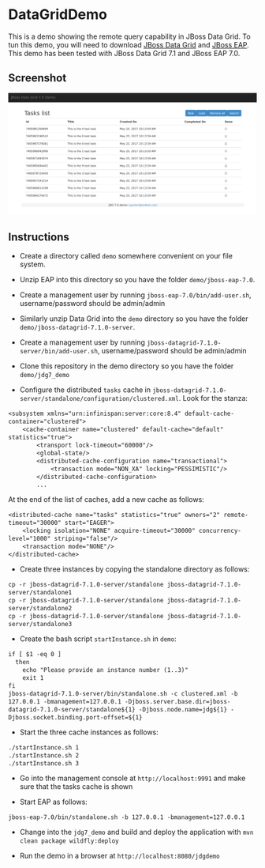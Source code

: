 # DataGridDemo

This is a demo showing the remote query capability in JBoss Data Grid. To tun this demo, you will need to download
[JBoss Data Grid](https://access.redhat.com/jbossnetwork/restricted/listSoftware.html?product=data.grid&downloadType=distributions) and [JBoss EAP](https://access.redhat.com/jbossnetwork/restricted/listSoftware.html?product=appplatform&downloadType=distributions). This demo has been tested with JBoss Data Grid 7.1 and JBoss EAP 7.0.

## Screenshot

![Alt text](/docs/screenshot.png?raw=true "Demo Screenshot")

## Instructions

* Create a directory called ```demo``` somewhere convenient on your file system.

* Unzip EAP into this directory so you have the folder ```demo/jboss-eap-7.0```.

* Create a management user by running ```jboss-eap-7.0/bin/add-user.sh```, username/password should be admin/admin

* Similarly unzip Data Grid into the ```demo``` directory so you have the folder ```demo/jboss-datagrid-7.1.0-server```.

* Create a management user by running ```jboss-datagrid-7.1.0-server/bin/add-user.sh```, username/password should be admin/admin

* Clone this repository in the demo directory so you have the folder ```demo/jdg7_demo```

* Configure the distributed ```tasks``` cache in ```jboss-datagrid-7.1.0-server/standalone/configuration/clustered.xml```. Look for the stanza:

```
<subsystem xmlns="urn:infinispan:server:core:8.4" default-cache-container="clustered">
    <cache-container name="clustered" default-cache="default" statistics="true">
        <transport lock-timeout="60000"/>
        <global-state/>
        <distributed-cache-configuration name="transactional">
            <transaction mode="NON_XA" locking="PESSIMISTIC"/>
        </distributed-cache-configuration>
        ...
```

At the end of the list of caches, add a new cache as follows:

```
<distributed-cache name="tasks" statistics="true" owners="2" remote-timeout="30000" start="EAGER">
    <locking isolation="NONE" acquire-timeout="30000" concurrency-level="1000" striping="false"/>
    <transaction mode="NONE"/>
</distributed-cache>
```

* Create three instances by copying the standalone directory as follows:

```
cp -r jboss-datagrid-7.1.0-server/standalone jboss-datagrid-7.1.0-server/standalone1
cp -r jboss-datagrid-7.1.0-server/standalone jboss-datagrid-7.1.0-server/standalone2
cp -r jboss-datagrid-7.1.0-server/standalone jboss-datagrid-7.1.0-server/standalone3
```

* Create the bash script ```startInstance.sh``` in ```demo```:

```
if [ $1 -eq 0 ]
  then
    echo "Please provide an instance number (1..3)"
    exit 1
fi
jboss-datagrid-7.1.0-server/bin/standalone.sh -c clustered.xml -b 127.0.0.1 -bmanagement=127.0.0.1 -Djboss.server.base.dir=jboss-datagrid-7.1.0-server/standalone${1} -Djboss.node.name=jdg${1} -Djboss.socket.binding.port-offset=${1}
```

* Start the three cache instances as follows:


```
./startInstance.sh 1
./startInstance.sh 2
./startInstance.sh 3
```

* Go into the management console at ```http://localhost:9991``` and make sure that the tasks cache is shown

* Start EAP as follows:

```
jboss-eap-7.0/bin/standalone.sh -b 127.0.0.1 -bmanagement=127.0.0.1
```

* Change into the ```jdg7_demo``` and build and deploy the application with ```mvn clean package wildfly:deploy```

* Run the demo in a browser at ```http://localhost:8080/jdgdemo```